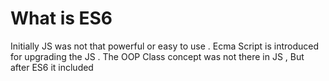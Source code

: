 # What is ES6

Initially JS was not that powerful or easy to use . Ecma Script is introduced for upgrading the JS . The OOP Class concept was not there in JS , But after ES6 it included 
